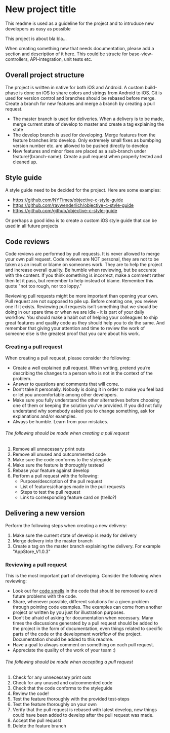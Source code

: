 # New project title
This readme is used as a guideline for the project and to intruduce new developers as easy as possible

This project is about bla bla...

When creating something new that needs documentation, please add a section and description of it here. This could be structe for base-view-controllers, API-integration, unit tests etc.


## Overall project structure
The project is written in native for both iOS and Android. A custom build-phase is done on iOS to share colors and strings from Android to iOS. Git is used for version control and branches should be rebased before merge. Create a branch for new features and merge a branch by creating a pull request.

- The master branch is used for deliveries. When a delivery is to be made, merge current state of develop to master and create a tag explaining the state
- The develop branch is used for developing. Merge features from the feature branches into develop. Only extremely small fixes as bumbping version number etc. are allowed to be pushed directly to develop
- New features and minor fixes are placed as a sub-branch under feature/{branch-name}. Create a pull request when properly tested and cleaned up.

## Style guide
A style guide need to be decided for the project. Here are some examples:
- https://github.com/NYTimes/objective-c-style-guide
- https://github.com/raywenderlich/objective-c-style-guide
- https://github.com/github/objective-c-style-guide

Or perhaps a good idea is to create a custom iOS style guide that can be used in all future projects

## Code reviews
Code reviews are performed by pull requests. It is never allowed to merge your own pull request. Code reviews are NOT personal, they are not to be taken as an insult or blame on someones work. They are to help the project and increase overall quality. Be humble when reviewing, but be accurate with the content. If you think something is incorrect, make a comment rather then let it pass, but remember to help instead of blame. Remember this quote "not too rough, nor too loppy."

Reviewing pull requests might be more important than opening your own. Pull request are not supposed to pile up. Before creating one, you review one if it exists. Reviewing pull requests isn’t something that we should be doing in our spare time or when we are idle - it is part of your daily workflow. You should make a habit out of helping your colleagues to ship great features and quality code as they should help you to do the same. And remember that giving your attention and time to review the work of someone else is the greatest proof that you care about his work.

### Creating a pull request
When creating a pull request, please consider the following:

- Create a well explained pull request. When writing, pretend you’re describing the changes to a person who is not in the context of the problem.
- Answer to questions and comments that will come.
- Don’t take it personally. Nobody is doing it in order to make you feel bad or let you uncomfortable among other developers.
- Make sure you fully understand the other alternatives before choosing one of them or keeping the solution you’ve provided. If you did not fully understand why somebody asked you to change something, ask for explanations and/or examples.
- Always be humble. Learn from your mistakes.

###### The following should be made when creating a pull request
1. Remove all unnecessary print outs
2. Remove all unused and outcommented code
3. Make sure the code conforms to the styleguide
3. Make sure the feature is thoroughly testead
4. Rebase your feature against develop
5. Perform a pull request with the following:
    - Purpose/description of the pull request
    - List of features/changes made in the pull requests
    - Steps to test the pull request
    - Link to corresponding feature card on (trello?)

## Delivering a new version
Perform the following steps when creating a new delivery:
1. Make sure the current state of develop is ready for delivery
2. Merge delivery into the master branch
3. Create a tag on the master branch explaining the delivery. For example "AppStore_V1.0.3"



### Reviewing a pull request
This is the most important part of developing. Consider the following when reviewing:
- Look out for [code smells](https://en.wikipedia.org/wiki/Code_smell) in the code that should be removed to avoid future problems with the code.
- Share, whenever possible, different solutions for a given problem through pointing code examples. The examples can come from another project or written by you just for illustration purposes.
- Don’t be afraid of asking for documentation when necessary. Many times the discussions generated by a pull request should be added to the project in the form of documentation, even things related to specific parts of the code or the development workflow of the project. Documentation should be added to this readme.
- Have a goal to always comment on something on each pull request.
- Appreciate the quality of the work of your team :)

###### The following should be made when accepting a pull request
1. Check for any unnecessary print outs
2. Check for any unused and outcommented code
3. Check that the code conforms to the styleguide
4. Review the code!
3. Test the feature thoroughly with the provided test-steps
4. Test the feature thoroughly on your own
4. Verify that the pull request is rebased with latest develop, new things could have been added to develop after the pull request was made.
5. Accept the pull requsst
6. Delete the feature branch

